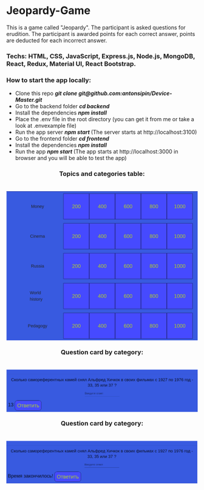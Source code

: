 # Jeopardy-Game

<p>
This is a game called "Jeopardy". The participant is asked questions for erudition. The participant is awarded points for each correct answer, points are deducted for each incorrect answer.
</p>
<h3>
Techs: HTML, CSS, JavaScript, Express.js, Node.js, MongoDB, React, Redux, Material UI, React Bootstrap.
</h3>

<h3> 
  How to start the app locally:
  </h3> 
  
  <p>
  <ul>
    <li>
      Clone this repo <b><i> git clone git@github.com:antonsipin/Device-Master.git </i></b>
    </li>
     <li>
       Go to the backend folder <b><i> cd backend </i></b>
    </li>
    <li>
      Install the dependencies <b><i> npm install </i></b>
    </li>
    <li>
      Place the .env file in the root directory (you can get it from me or take a look at .envexample file)
    </li>
    <li>
      Run the app server <b><i> npm start </i></b> (The server starts at http://localhost:3100)
    </li>
    <li>
      Go to the frontend folder <b><i> cd frontend </i></b>
    </li>
    <li>
      Install the dependencies <b><i> npm install </i></b>
    </li>
    <li>
      Run the app <b><i> npm start </i></b> (The app starts at http://localhost:3000 in browser and you will be able to test the app)
    </li>
  </ul>
  </p> 

<h3 align="center">
  <p>Topics and categories table:</p><br />
  <img src="frontend/public/Table.png" width="600" title="Таблица тем и категорий"> <br />
  <p>Question card by category:</p><br />
  <img src="frontend/public/Card.png" width="600" alt="Карточка с вопросом по категории"> <br />
  <p>Question card by category:</p><br />
  <img src="frontend/public/Table_time_out.png" width="600" title="Карточка с вопросом по категории"> <br />
</h3>

